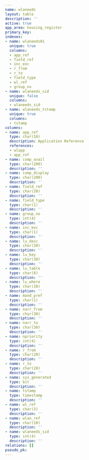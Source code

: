 ```yaml
---
name: wlaneeds
layout: table
description: ''
active: true
app_area: housing_register
primary_key: 
indexes:
- name: wlaneeds01
  unique: true
  columns:
  - app_ref
  - field_ref
  - inc_exc
  - r_from
  - r_to
  - field_type
  - wl_ref
  - group_no
- name: wlaneeds_sid
  unique: false
  columns:
  - wlaneeds_sid
- name: wlaneeds_tstamp
  unique: true
  columns:
  - tstamp
columns:
- name: app_ref
  type: char(10)
  description: Application Reference
  references:
  - wlapp
  - app_ref
- name: comp_avail
  type: char(200)
  description: ''
- name: comp_display
  type: char(200)
  description: ''
- name: field_ref
  type: char(20)
  description: ''
- name: field_type
  type: char(1)
  description: ''
- name: group_no
  type: int(4)
  description: ''
- name: inc_exc
  type: char(1)
  description: ''
- name: lu_desc
  type: char(30)
  description: ''
- name: lu_key
  type: char(30)
  description: ''
- name: lu_table
  type: char(8)
  description: ''
- name: lu_where
  type: char(30)
  description: ''
- name: mand_pref
  type: char(1)
  description: ''
- name: narr_from
  type: char(30)
  description: ''
- name: narr_to
  type: char(30)
  description: ''
- name: npriority
  type: int(4)
  description: ''
- name: r_from
  type: char(20)
  description: ''
- name: r_to
  type: char(20)
  description: ''
- name: sys_generated
  type: bit
  description: ''
- name: tstamp
  type: timestamp
  description: ''
- name: wl_ref
  type: char(3)
  description: ''
- name: wlan_ref
  type: char(10)
  description: ''
- name: wlaneeds_sid
  type: int(4)
  description: ''
relations: []
pseudo_pk: 
---
```


